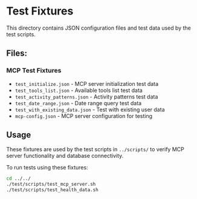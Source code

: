 # Test Fixtures

This directory contains JSON configuration files and test data used by the test scripts.

## Files:

### MCP Test Fixtures
- `test_initialize.json` - MCP server initialization test data
- `test_tools_list.json` - Available tools list test data  
- `test_activity_patterns.json` - Activity patterns test data
- `test_date_range.json` - Date range query test data
- `test_with_existing_data.json` - Test with existing user data
- `mcp-config.json` - MCP server configuration for testing

## Usage

These fixtures are used by the test scripts in `../scripts/` to verify MCP server functionality and database connectivity.

To run tests using these fixtures:
```bash
cd ../../
./test/scripts/test_mcp_server.sh
./test/scripts/test_health_data.sh
```